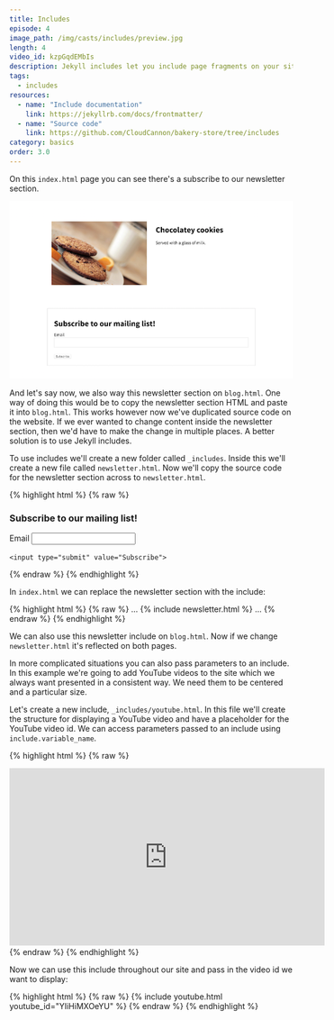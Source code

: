 ```yaml
---
title: Includes
episode: 4
image_path: /img/casts/includes/preview.jpg
length: 4
video_id: kzpGqdEMbIs
description: Jekyll includes let you include page fragments on your site
tags:
  - includes
resources:
  - name: "Include documentation"
    link: https://jekyllrb.com/docs/frontmatter/
  - name: "Source code"
    link: https://github.com/CloudCannon/bakery-store/tree/includes
category: basics
order: 3.0
---
```

On this `index.html` page you can see there's a subscribe to our newsletter section.

![Newsletter section](/img/casts/includes/newsletter-section.png)

And let's say now, we also way this newsletter section on `blog.html`. One way of doing this would be to copy the newsletter section HTML and paste it into `blog.html`. This works however now we've duplicated source code on the website. If we ever wanted to change content inside the newsletter section, then we'd have to make the change in multiple places. A better solution is to use Jekyll includes.

To use includes we'll create a new folder called `_includes`. Inside this we'll create a new file called `newsletter.html`. Now we'll copy the source code for the newsletter section across to `newsletter.html`.

{% highlight html %}
{% raw %}
<div class="newsletter spacing">
  <form action="">
    <h3>Subscribe to our mailing list!</h3>
    <label for="email">Email</label>
    <input type="email" name="email" id="email">

    <input type="submit" value="Subscribe">
  </form>
</div>
{% endraw %}
{% endhighlight %}

In `index.html` we can replace the newsletter section with the include:

{% highlight html %}
{% raw %}
...
{% include newsletter.html %}
...
{% endraw %}
{% endhighlight %}

We can also use this newsletter include on `blog.html`. Now if we change `newsletter.html` it's reflected on both pages.

In more complicated situations you can also pass parameters to an include. In this example we're going to add YouTube videos to the site which we always want presented in a consistent way. We need them to be centered and a particular size.

Let's create a new include, `_includes/youtube.html`. In this file we'll create the structure for displaying a YouTube video and have a placeholder for the YouTube video id. We can access parameters passed to an include using `include.variable_name`.

{% highlight html %}
{% raw %}
<div class="spacing youtube">
  <iframe width="560" height="315" src="https://www.youtube.com/embed/{{ include.youtube_id }}" frameborder="0" allowfullscreen></iframe>
</div>
{% endraw %}
{% endhighlight %}

Now we can use this include throughout our site and pass in the video id we want to display:

{% highlight html %}
{% raw %}
{% include youtube.html youtube_id="YIiHiMXOeYU" %}
{% endraw %}
{% endhighlight %}
